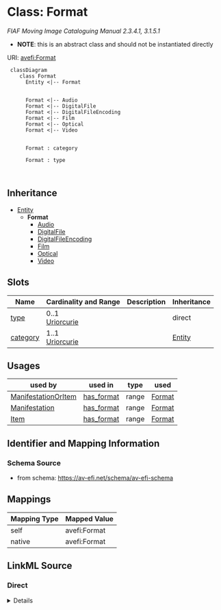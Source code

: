 

# Class: Format


_FIAF Moving Image Cataloguing Manual 2.3.4.1, 3.1.5.1_




* __NOTE__: this is an abstract class and should not be instantiated directly


URI: [avefi:Format](https://av-efi.net/schema/av-efi-schema/Format)




```mermaid
 classDiagram
    class Format
      Entity <|-- Format
      

      Format <|-- Audio
      Format <|-- DigitalFile
      Format <|-- DigitalFileEncoding
      Format <|-- Film
      Format <|-- Optical
      Format <|-- Video
      
      
      Format : category
        
      Format : type
        
      
```





## Inheritance
* [Entity](Entity.md)
    * **Format**
        * [Audio](Audio.md)
        * [DigitalFile](DigitalFile.md)
        * [DigitalFileEncoding](DigitalFileEncoding.md)
        * [Film](Film.md)
        * [Optical](Optical.md)
        * [Video](Video.md)



## Slots

| Name | Cardinality and Range | Description | Inheritance |
| ---  | --- | --- | --- |
| [type](type.md) | 0..1 <br/> [Uriorcurie](Uriorcurie.md) |  | direct |
| [category](category.md) | 1..1 <br/> [Uriorcurie](Uriorcurie.md) |  | [Entity](Entity.md) |





## Usages

| used by | used in | type | used |
| ---  | --- | --- | --- |
| [ManifestationOrItem](ManifestationOrItem.md) | [has_format](has_format.md) | range | [Format](Format.md) |
| [Manifestation](Manifestation.md) | [has_format](has_format.md) | range | [Format](Format.md) |
| [Item](Item.md) | [has_format](has_format.md) | range | [Format](Format.md) |






## Identifier and Mapping Information







### Schema Source


* from schema: https://av-efi.net/schema/av-efi-schema





## Mappings

| Mapping Type | Mapped Value |
| ---  | ---  |
| self | avefi:Format |
| native | avefi:Format |





## LinkML Source

<!-- TODO: investigate https://stackoverflow.com/questions/37606292/how-to-create-tabbed-code-blocks-in-mkdocs-or-sphinx -->

### Direct

<details>
```yaml
name: Format
description: FIAF Moving Image Cataloguing Manual 2.3.4.1, 3.1.5.1
from_schema: https://av-efi.net/schema/av-efi-schema
is_a: Entity
abstract: true
slots:
- type

```
</details>

### Induced

<details>
```yaml
name: Format
description: FIAF Moving Image Cataloguing Manual 2.3.4.1, 3.1.5.1
from_schema: https://av-efi.net/schema/av-efi-schema
is_a: Entity
abstract: true
attributes:
  type:
    name: type
    from_schema: https://av-efi.net/schema/av-efi-schema
    rank: 1000
    alias: type
    owner: Format
    domain_of:
    - WorkVariant
    - Activity
    - Agent
    - Event
    - Title
    - Format
    - Manifestation
    range: uriorcurie
  category:
    name: category
    from_schema: https://av-efi.net/schema/av-efi-schema
    rank: 1000
    slot_uri: rdf:type
    designates_type: true
    alias: category
    owner: Format
    domain_of:
    - Entity
    range: uriorcurie
    required: true

```
</details>